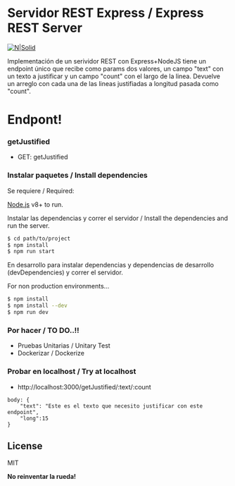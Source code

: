 # Servidor REST Express / Express REST Server

[![N|Solid](https://www.idqweb.com/wp-content/uploads/2016/08/cabecera-nodejs-express.png)](https://nodesource.com/products/nsolid)

Implementación de un serividor REST con Express+NodeJS tiene un endpoint único que recibe como params dos valores, un campo "text" con un texto a justificar y un campo "count" con el largo de la linea. Devuelve un arreglo con cada una de las lineas justifiadas a longitud pasada como "count".


# Endpont!


### getJustified

- GET: getJustified

### Instalar paquetes / Install dependencies

Se requiere / Required:

[Node.js](https://nodejs.org/) v8+ to run.

Instalar las dependencias y correr el servidor / Install the dependencies and run the server.

```sh
$ cd path/to/project
$ npm install
$ npm run start
```

En desarrollo para instalar dependencias y dependencias de desarrollo (devDependencies) y correr el servidor.

For non production environments...

```sh
$ npm install
$ npm install --dev
$ npm run dev
```

### Por hacer / TO DO..!!

- Pruebas Unitarias / Unitary Test
- Dockerizar / Dockerize

### Probar en localhost / Try at localhost

- http://localhost:3000/getJustified/:text/:count

```
body: {
    "text": "Este es el texto que necesito justificar con este endpoint",
    "long":15
}
```

## License

MIT

**No reinventar la rueda!**
